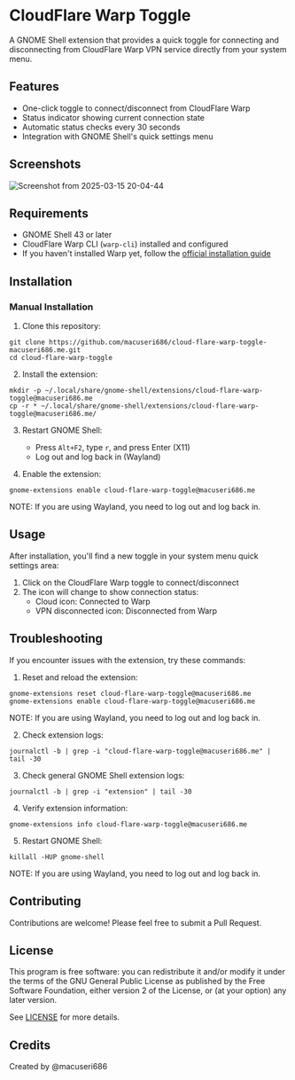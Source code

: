 # CloudFlare Warp Toggle

A GNOME Shell extension that provides a quick toggle for connecting and disconnecting from CloudFlare Warp VPN service directly from your system menu.

## Features

- One-click toggle to connect/disconnect from CloudFlare Warp
- Status indicator showing current connection state
- Automatic status checks every 30 seconds
- Integration with GNOME Shell's quick settings menu

## Screenshots
![Screenshot from 2025-03-15 20-04-44](https://github.com/user-attachments/assets/02e7446a-98e9-4f59-a9f4-45d3eade13df)

## Requirements

- GNOME Shell 43 or later
- CloudFlare Warp CLI (`warp-cli`) installed and configured
- If you haven't installed Warp yet, follow the [official installation guide](https://developers.cloudflare.com/warp-client/get-started/linux/)

## Installation

### Manual Installation

1. Clone this repository:
```
git clone https://github.com/macuseri686/cloud-flare-warp-toggle-macuseri686.me.git
cd cloud-flare-warp-toggle
```

2. Install the extension:
```
mkdir -p ~/.local/share/gnome-shell/extensions/cloud-flare-warp-toggle@macuseri686.me
cp -r * ~/.local/share/gnome-shell/extensions/cloud-flare-warp-toggle@macuseri686.me/
```

3. Restart GNOME Shell:
   - Press `Alt+F2`, type `r`, and press Enter (X11)
   - Log out and log back in (Wayland)

4. Enable the extension:
```
gnome-extensions enable cloud-flare-warp-toggle@macuseri686.me
```
NOTE: If you are using Wayland, you need to log out and log back in.


## Usage

After installation, you'll find a new toggle in your system menu quick settings area:

1. Click on the CloudFlare Warp toggle to connect/disconnect
2. The icon will change to show connection status:
   - Cloud icon: Connected to Warp
   - VPN disconnected icon: Disconnected from Warp

## Troubleshooting

If you encounter issues with the extension, try these commands:

1. Reset and reload the extension:
```
gnome-extensions reset cloud-flare-warp-toggle@macuseri686.me
gnome-extensions enable cloud-flare-warp-toggle@macuseri686.me
```
NOTE: If you are using Wayland, you need to log out and log back in.

2. Check extension logs:
```
journalctl -b | grep -i "cloud-flare-warp-toggle@macuseri686.me" | tail -30
```

3. Check general GNOME Shell extension logs:
```
journalctl -b | grep -i "extension" | tail -30
```

4. Verify extension information:
```
gnome-extensions info cloud-flare-warp-toggle@macuseri686.me
```

5. Restart GNOME Shell:
```
killall -HUP gnome-shell
```
NOTE: If you are using Wayland, you need to log out and log back in.

## Contributing

Contributions are welcome! Please feel free to submit a Pull Request.

## License

This program is free software: you can redistribute it and/or modify it under the terms of the GNU General Public License as published by the Free Software Foundation, either version 2 of the License, or (at your option) any later version.

See [LICENSE](LICENSE) for more details.

## Credits

Created by @macuseri686
